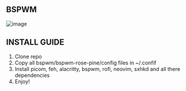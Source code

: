 BSPWM
--------------------------------------------------
![image](https://github.com/user-attachments/assets/35aebcf7-e82d-4cca-9f35-8127e0a72f84)

**INSTALL GUIDE**
--------------------------------------------------
1. Clone repo
2. Copy all bspwm/bspwm-rose-pine/config files in ~/.confif
3. Install picom, feh, alacritty, bspwm, rofi, neovim, sxhkd and all there dependencies
4. Enjoy!
